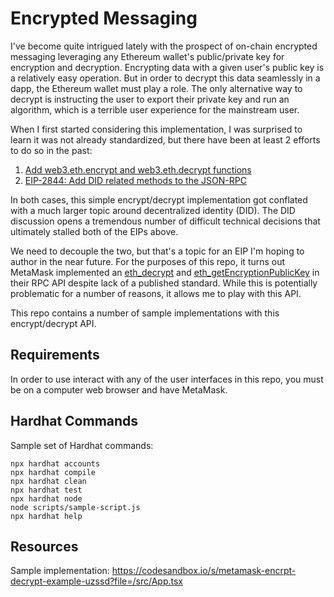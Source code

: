# Encrypted Messaging

I've become quite intrigued lately with the prospect of on-chain encrypted messaging leveraging any Ethereum wallet's public/private key for encryption and decryption. Encrypting data with a given user's public key is a relatively easy operation. But in order to decrypt this data seamlessly in a dapp, the Ethereum wallet must play a role. The only alternative way to decrypt is instructing the user to export their private key and run an algorithm, which is a terrible user experience for the mainstream user.

When I first started considering this implementation, I was surprised to learn it was not already standardized, but there have been at least 2 efforts to do so in the past:

1) [Add web3.eth.encrypt and web3.eth.decrypt functions](https://github.com/ethereum/EIPs/pull/1098)
2) [EIP-2844: Add DID related methods to the JSON-RPC](https://github.com/ethereum/EIPs/issues/2845)

In both cases, this simple encrypt/decrypt implementation got conflated with a much larger topic around decentralized identity (DID). The DID discussion opens a tremendous number of difficult technical decisions that ultimately stalled both of the EIPs above. 

We need to decouple the two, but that's a topic for an EIP I'm hoping to author in the near future. For the purposes of this repo, it turns out MetaMask implemented an [eth_decrypt](https://docs.metamask.io/guide/rpc-api.html#eth-decrypt) and [eth_getEncryptionPublicKey](https://docs.metamask.io/guide/rpc-api.html#other-rpc-methods) in their RPC API despite lack of a published standard. While this is potentially problematic for a number of reasons, it allows me to play with this API.

This repo contains a number of sample implementations with this encrypt/decrypt API.

## Requirements

In order to use interact with any of the user interfaces in this repo, you must be on a computer web browser and have MetaMask.

## Hardhat Commands

Sample set of Hardhat commands:

```shell
npx hardhat accounts
npx hardhat compile
npx hardhat clean
npx hardhat test
npx hardhat node
node scripts/sample-script.js
npx hardhat help
```

## Resources

Sample implementation: https://codesandbox.io/s/metamask-encrpt-decrypt-example-uzssd?file=/src/App.tsx